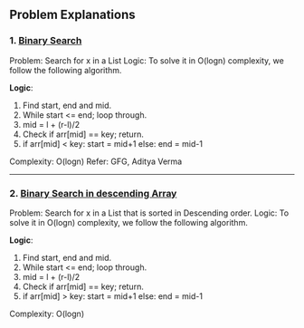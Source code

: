 ## Problem Explanations

### 1. [Binary Search](https://practice.geeksforgeeks.org/problems/binary-search-1587115620/1/?track=dsa-workshop-1-search-sort&batchId=308)
Problem: Search for x in a List 
Logic: To solve it in O(logn) complexity, we follow the following algorithm.

**Logic**:
1. Find start, end and mid.
2. While start <= end; loop through.
3. mid = l + (r-l)/2
4. Check if arr[mid] == key; return.
5. if arr[mid] < key: start = mid+1 else: end = mid-1

Complexity: O(logn)
Refer: GFG, Aditya Verma

---

### 2. [Binary Search in descending Array](https://www.youtube.com/watch?v=YbkELwnGRdo&list=PL_z_8CaSLPWeYfhtuKHj-9MpYb6XQJ_f2&index=3)
Problem: Search for x in a List that is sorted in Descending order. 
Logic: To solve it in O(logn) complexity, we follow the following algorithm.

**Logic**:
1. Find start, end and mid.
2. While start <= end; loop through.
3. mid = l + (r-l)/2
4. Check if arr[mid] == key; return.
5. if arr[mid] > key: start = mid+1 else: end = mid-1

Complexity: O(logn)






